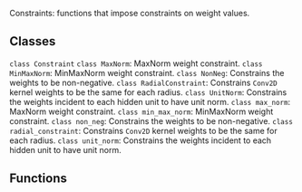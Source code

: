 Constraints: functions that impose constraints on weight values.
## Classes
`class Constraint`
`class MaxNorm`: MaxNorm weight constraint.
`class MinMaxNorm`: MinMaxNorm weight constraint.
`class NonNeg`: Constrains the weights to be non-negative.
`class RadialConstraint`: Constrains `Conv2D` kernel weights to be the same for each radius.
`class UnitNorm`: Constrains the weights incident to each hidden unit to have unit norm.
`class max_norm`: MaxNorm weight constraint.
`class min_max_norm`: MinMaxNorm weight constraint.
`class non_neg`: Constrains the weights to be non-negative.
`class radial_constraint`: Constrains `Conv2D` kernel weights to be the same for each radius.
`class unit_norm`: Constrains the weights incident to each hidden unit to have unit norm.
## Functions
